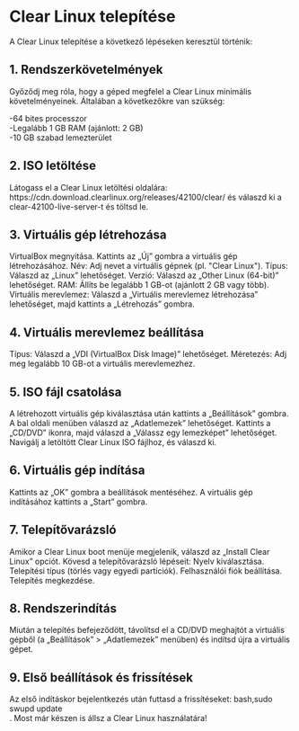 <h1>Clear Linux telepítése</h1>
A Clear Linux telepítése a következő lépéseken keresztül történik:

<h2>1. Rendszerkövetelmények</h2>
Győződj meg róla, hogy a géped megfelel a Clear Linux minimális követelményeinek. Általában a következőkre van szükség:

-64 bites processzor<br>
-Legalább 1 GB RAM (ajánlott: 2 GB)<br>
-10 GB szabad lemezterület<br>

<h2>2. ISO letöltése</h2>
Látogass el a Clear Linux letöltési oldalára: https://cdn.download.clearlinux.org/releases/42100/clear/ és válaszd ki a clear-42100-live-server-t és töltsd le.
<h2>3. Virtuális gép létrehozása</h2>
VirtualBox megnyitása.
Kattints az „Új” gombra a virtuális gép létrehozásához.
Név: Adj nevet a virtuális gépnek (pl. "Clear Linux").
Típus: Válaszd az „Linux” lehetőséget.
Verzió: Válaszd az „Other Linux (64-bit)” lehetőséget.
RAM: Állíts be legalább 1 GB-ot (ajánlott 2 GB vagy több).
Virtuális merevlemez: Válaszd a „Virtuális merevlemez létrehozása” lehetőséget, majd kattints a „Létrehozás” gombra.
<h2>4. Virtuális merevlemez beállítása</h2>
Típus: Válaszd a „VDI (VirtualBox Disk Image)” lehetőséget.
Méretezés: Adj meg legalább 10 GB-ot a virtuális merevlemezhez.
<h2>5. ISO fájl csatolása</h2>
A létrehozott virtuális gép kiválasztása után kattints a „Beállítások” gombra.
A bal oldali menüben válaszd az „Adatlemezek” lehetőséget.
Kattints a „CD/DVD” ikonra, majd válaszd a „Válassz egy lemezképet” lehetőséget.
Navigálj a letöltött Clear Linux ISO fájlhoz, és válaszd ki.
<h2>6. Virtuális gép indítása</h2>
Kattints az „OK” gombra a beállítások mentéséhez.
A virtuális gép indításához kattints a „Start” gombra.
<h2>7. Telepítővarázsló</h2>
Amikor a Clear Linux boot menüje megjelenik, válaszd az „Install Clear Linux” opciót.
Kövesd a telepítővarázsló lépéseit:
Nyelv kiválasztása.
Telepítési típus (törlés vagy egyedi partíciók).
Felhasználói fiók beállítása.
Telepítés megkezdése.

<h2>8. Rendszerindítás</h2>
Miután a telepítés befejeződött, távolítsd el a CD/DVD meghajtót a virtuális gépből (a „Beállítások” > „Adatlemezek” menüben) és indítsd újra a virtuális gépet.
<h2>9. Első beállítások és frissítések</h2>
Az első indításkor bejelentkezés után futtasd a frissítéseket:
bash,sudo swupd update<br>.
Most már készen is állsz a Clear Linux használatára!



